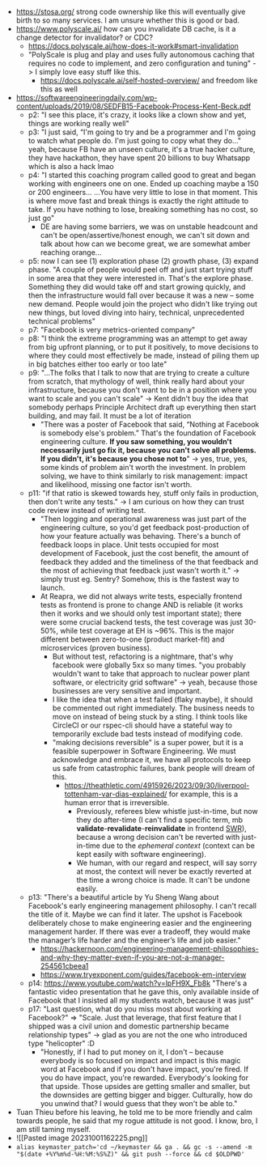 - https://stosa.org/ strong code ownership like this will eventually give birth to so many services. I am unsure whether this is good or bad.
- https://www.polyscale.ai/ how can you invalidate DB cache, is it a change detector for invalidator? or CDC?
	- https://docs.polyscale.ai/how-does-it-work#smart-invalidation
	- "PolyScale is plug and play and uses fully autonomous caching that requires no code to implement, and zero configuration and tuning" -> I simply love easy stuff like this.
		- https://docs.polyscale.ai/self-hosted-overview/ and freedom like this as well
- https://softwareengineeringdaily.com/wp-content/uploads/2019/08/SEDFB15-Facebook-Process-Kent-Beck.pdf
	- p2: "I see this place, it's crazy, it looks like a clown show and yet, things are working really well"
	- p3: "I just said, “I'm going to try and be a programmer and I'm going to watch what people do. I'm just going to copy what they do..." yeah, because FB have an unseen culture, it's a true hacker culture, they have hackathon, they have spent 20 billions to buy Whatsapp which is also a hack lmao
	- p4: "I started this coaching program called good to great and began working with engineers one on one. Ended up coaching maybe a 150 or 200 engineers... ...You have very little to lose in that moment. This is where move fast and break things is exactly the right attitude to take. If you have nothing to lose, breaking something has no cost, so just go"
		- DE are having some barriers, we was on unstable headcount and can't be open/assertive/honest enough, we can't sit down and talk about how can we become great, we are somewhat amber reaching orange...
	- p5: now I can see (1) exploration phase (2) growth phase, (3) expand phase. "A couple of people would peel off and just start trying stuff in some area that they were interested in. That's the explore phase. Something they did would take off and start growing quickly, and then the infrastructure would fall over because it was a new – some new demand. People would join the project who didn't like trying out new things, but loved diving into hairy, technical, unprecedented technical problems"
	- p7: "Facebook is very metrics-oriented company"
	- p8: "I think the extreme programming was an attempt to get away from big upfront planning, or to put it positively, to move decisions to where they could most effectively be made, instead of piling them up in big batches either too early or too late"
	- p9: "...The folks that I talk to now that are trying to create a culture from scratch, that mythology of well, think really hard about your infrastructure, because you don't want to be in a position where you want to scale and you can't scale" -> Kent didn't buy the idea that somebody perhaps Principle Architect draft up everything then start building, and may fail. It must be a lot of iteration
		- "There was a poster of Facebook that said, “Nothing at Facebook is somebody else's problem.” That's the foundation of Facebook engineering culture. **If you saw something, you wouldn't necessarily just go fix it, because you can't solve all problems. If you didn't, it's because you chose not to**" -> yes, true, yes, some kinds of problem ain't worth the investment. In problem solving, we have to think similarly to risk management: impact and likelihood, missing one factor isn't worth.
	- p11: "if that ratio is skewed towards hey, stuff only fails in production, then don't write any tests." -> I am curious on how they can trust code review instead of writing test.
		- "Then logging and operational awareness was just part of the engineering culture, so you'd get feedback post-production of how your feature actually was behaving. There's a bunch of feedback loops in place. Unit tests occupied for most development of Facebook, just the cost benefit, the amount of feedback they added and the timeliness of the that feedback and the most of achieving that feedback just wasn't worth it." -> simply trust eg. Sentry? Somehow, this is the fastest way to launch. 
		- At Reapra, we did not always write tests, especially frontend tests as frontend is prone to change AND is reliable (it works then it works and we should only test important state); there were some crucial backend tests, the test coverage was just 30-50%, while test coverage at EH is ~96%. This is the major different between zero-to-one (product market-fit) and microservices (proven business).
			- But without test, refactoring is a nightmare, that's why facebook were globally 5xx so many times. "you probably wouldn't want to take that approach to nuclear power plant software, or electricity grid software" -> yeah, because those businesses are very sensitive and important.
			- I like the idea that when a test failed (flaky maybe), it should be commented out right immediately. The business needs to move on instead of being stuck by a sting. I think tools like CircleCI or our rspec-cli should have a stateful way to temporarily exclude bad tests instead of modifying code.
			- "making decisions reversible" is a super power, but it is a feasible superpower in Software Engineering. We must acknowledge and embrace it, we have all protocols to keep us safe from catastrophic failures, bank people will dream of this.
				- https://theathletic.com/4915926/2023/09/30/liverpool-tottenham-var-dias-explained/ for example, this is a human error that is irreversible.
					- Previously, referees blew whistle just-in-time, but now they do after-time (I can't find a specific term, mb **validate**-**revalidate**-**reinvalidate** in frontend [SWR](https://www.toptal.com/react-hooks/stale-while-revalidate)), because a wrong decision can't be reverted with just-in-time due to the _ephemeral context_ (context can be kept easily with software engineering).
					- We human, with our regard and respect, will say sorry at most, the context will never be exactly reverted at the time a wrong choice is made. It can't be undone easily.
	- p13: "There's a beautiful article by Yu Sheng Wang about Facebook's early engineering management philosophy. I can't recall the title of it. Maybe we can find it later. The upshot is Facebook deliberately chose to make engineering easier and the engineering management harder. If there was ever a tradeoff, they would make the manager’s life harder and the engineer’s life and job easier."
		- https://hackernoon.com/engineering-management-philosophies-and-why-they-matter-even-if-you-are-not-a-manager-254561cbeea1
		- https://www.tryexponent.com/guides/facebook-em-interview
	- p14: https://www.youtube.com/watch?v=lpFH9X_Fb8k "There's a fantastic video presentation that he gave this, only available inside of Facebook that I insisted all my students watch, because it was just"
	- p17: "Last question, what do you miss most about working at Facebook?" => "Scale. Just that leverage, that first feature that I shipped was a civil union and domestic partnership became relationship types" -> glad as you are not the one who introduced type "helicopter" :D
		- "Honestly, if I had to put money on it, I don't – because everybody is so focused on impact and impact is this magic word at Facebook and if you don't have impact, you're fired. If you do have impact, you're rewarded. Everybody's looking for that upside. Those upsides are getting smaller and smaller, but the downsides are getting bigger and bigger. Culturally, how do you unwind that? I would guess that they won't be able to."
- Tuan Thieu before his leaving, he told me to be more friendly and calm towards people, he said that my rogue attitude is not good. I know, bro, I am still taming myself.
- ![[Pasted image 20231001162225.png]]
- `alias keymaster_patch='cd ~/keymaster && ga . && gc -s --amend -m "$(date +%Y%m%d-%H:%M:%S%Z)" && git push --force && cd $OLDPWD'`